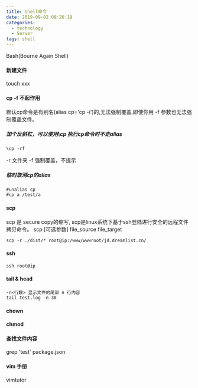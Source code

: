 ```yaml
---
title: shell命令
date: 2019-09-02 09:26:19
categories:
  - technology
  - Server
tags: shell
---
```

Bash(Bourne Again Shell)

#### 新建文件
touch xxx

#### cp -f 不起作用
默认cp命令是有别名(alias cp='cp -i')的,无法强制覆盖,即使你用 -f 参数也无法强制覆盖文件。
##### 加个反斜杠，可以使用\cp 执行cp命令时不走alias
```
\cp -rf 
```
-r 文件夹
-f 强制覆盖，不提示
##### 临时取消cp的alias
```
#unalias cp
#cp a /test/a
```

#### scp
scp 是 secure copy的缩写, scp是linux系统下基于ssh登陆进行安全的远程文件拷贝命令。
scp [可选参数] file_source file_target 
```
scp -r ./dist/* root@ip:/www/wwwroot/jd.dreamlist.cn/
```

#### ssh
```
ssh root@ip
```
#### tail & head
```
-n<行数> 显示文件的尾部 n 行内容
tail test.log -n 30

```
#### chown
#### chmod
#### 查找文件内容
grep 'test' package.json

#### vim 手册
vimtutor